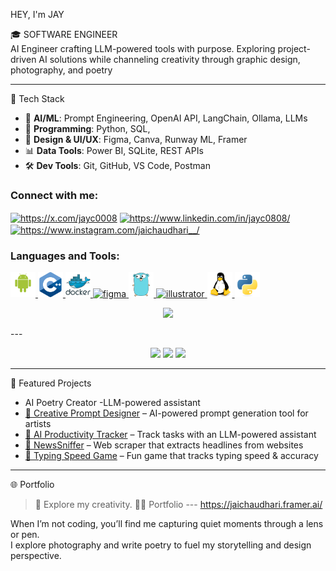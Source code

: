  HEY, I'm JAY

🎓 SOFTWARE ENGINEER   
   AI Engineer crafting LLM-powered tools with purpose.
   Exploring project-driven AI solutions while channeling creativity through graphic design, photography, and poetry  
  

---


🚀 Tech Stack

- 🧠 **AI/ML**: Prompt Engineering, OpenAI API, LangChain, Ollama, LLMs
- 🐍 **Programming**: Python, SQL, 
- 🎨 **Design & UI/UX**: Figma, Canva, Runway ML, Framer
- 📊 **Data Tools**: Power BI, SQLite, REST APIs
- 🛠️ **Dev Tools**: Git, GitHub, VS Code, Postman

<h3 align="left">Connect with me:</h3>
<p align="left">
<a href="https://twitter.com/https://x.com/jayc0008" target="blank"><img align="center" src="https://raw.githubusercontent.com/rahuldkjain/github-profile-readme-generator/master/src/images/icons/Social/twitter.svg" alt="https://x.com/jayc0008" height="30" width="40" /></a>
<a href="https://linkedin.com/in/https://www.linkedin.com/in/jayc0808/" target="blank"><img align="center" src="https://raw.githubusercontent.com/rahuldkjain/github-profile-readme-generator/master/src/images/icons/Social/linked-in-alt.svg" alt="https://www.linkedin.com/in/jayc0808/" height="30" width="40" /></a>
<a href="https://instagram.com/https://www.instagram.com/jaichaudhari__/" target="blank"><img align="center" src="https://raw.githubusercontent.com/rahuldkjain/github-profile-readme-generator/master/src/images/icons/Social/instagram.svg" alt="https://www.instagram.com/jaichaudhari__/" height="30" width="40" /></a>
</p>

<h3 align="left">Languages and Tools:</h3>
<p align="left"> <a href="https://developer.android.com" target="_blank" rel="noreferrer"> <img src="https://raw.githubusercontent.com/devicons/devicon/master/icons/android/android-original-wordmark.svg" alt="android" width="40" height="40"/> </a> <a href="https://www.w3schools.com/cpp/" target="_blank" rel="noreferrer"> <img src="https://raw.githubusercontent.com/devicons/devicon/master/icons/cplusplus/cplusplus-original.svg" alt="cplusplus" width="40" height="40"/> </a> <a href="https://www.docker.com/" target="_blank" rel="noreferrer"> <img src="https://raw.githubusercontent.com/devicons/devicon/master/icons/docker/docker-original-wordmark.svg" alt="docker" width="40" height="40"/> </a> <a href="https://www.figma.com/" target="_blank" rel="noreferrer"> <img src="https://www.vectorlogo.zone/logos/figma/figma-icon.svg" alt="figma" width="40" height="40"/> </a> <a href="https://golang.org" target="_blank" rel="noreferrer"> <img src="https://raw.githubusercontent.com/devicons/devicon/master/icons/go/go-original.svg" alt="go" width="40" height="40"/> </a> <a href="https://www.adobe.com/in/products/illustrator.html" target="_blank" rel="noreferrer"> <img src="https://www.vectorlogo.zone/logos/adobe_illustrator/adobe_illustrator-icon.svg" alt="illustrator" width="40" height="40"/> </a> <a href="https://www.linux.org/" target="_blank" rel="noreferrer"> <img src="https://raw.githubusercontent.com/devicons/devicon/master/icons/linux/linux-original.svg" alt="linux" width="40" height="40"/> </a> <a href="https://www.python.org" target="_blank" rel="noreferrer"> <img src="https://raw.githubusercontent.com/devicons/devicon/master/icons/python/python-original.svg" alt="python" width="40" height="40"/> </a> </p>
<p align="center">
  <img src="https://skillicons.dev/icons?i=python,java,mysql,sqlite,git,github,figma,react,powershell,vscode&theme=dark" />
</p>
---

<p align="center">
  <img src="https://img.shields.io/badge/AI-Generative%20AI-orange?style=for-the-badge&logo=openai&logoColor=white" />
  <img src="https://img.shields.io/badge/Prompt%20Engineering-000000?style=for-the-badge&logo=chainlink&logoColor=white" />
  <img src="https://img.shields.io/badge/Data%20Analysis-PowerBI-yellow?style=for-the-badge&logo=powerbi&logoColor=black" />
</p> 

---

 💼 Featured Projects

-  AI Poetry Creator -LLM-powered assistant 
- [🎨 Creative Prompt Designer](https://github.com/jackc000/Creative-Prompt-Designer) – AI-powered prompt generation tool for artists  
- [📅 AI Productivity Tracker](https://github.com/jackc000/ai-productivity-tracker) – Track tasks with an LLM-powered assistant  
- [📰 NewsSniffer](https://github.com/jackc000/NewsSniffer) – Web scraper that extracts headlines from websites  
- [🎯 Typing Speed Game](https://github.com/jackc000/typing-speed-game) – Fun game that tracks typing speed & accuracy

---



🌐 Portfolio

> 🧩 Explore my creativity.
 👨‍💻 Portfolio  --- https://jaichaudhari.framer.ai/

 When I’m not coding, you’ll find me capturing quiet moments through a lens or pen.  
 I explore photography and write poetry to fuel my storytelling and design perspective.
 
 




